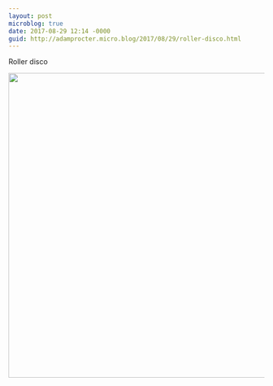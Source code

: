 ```yaml
---
layout: post
microblog: true
date: 2017-08-29 12:14 -0000
guid: http://adamprocter.micro.blog/2017/08/29/roller-disco.html
---
```

Roller disco

<img src="http://discursive.adamprocter.co.uk/uploads/2017/d4aab85ada.jpg" width="600" height="600" />
